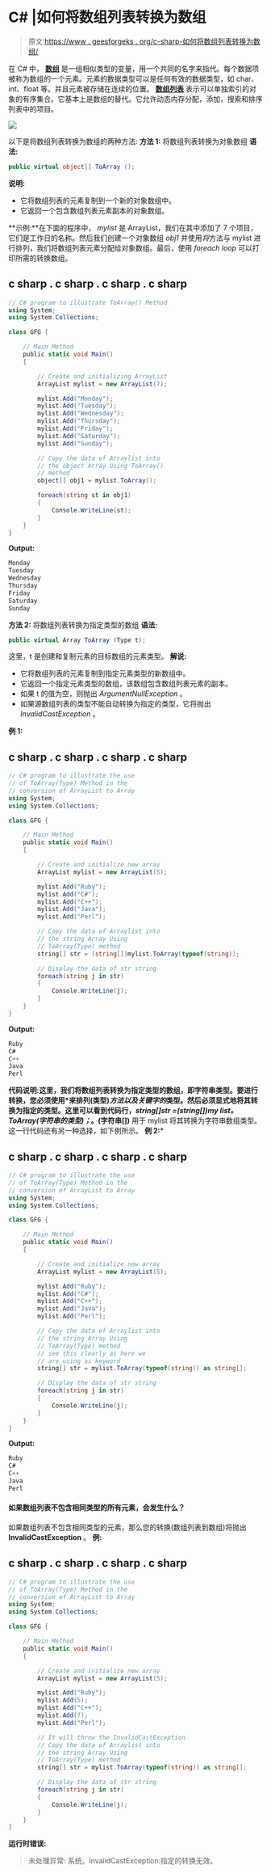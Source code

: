 # C# |如何将数组列表转换为数组

> 原文:[https://www . geesforgeks . org/c-sharp-如何将数组列表转换为数组/](https://www.geeksforgeeks.org/c-sharp-how-to-convert-an-arraylist-to-array/)

在 C# 中， [**数组**](https://www.geeksforgeeks.org/c-sharp-arrays/) 是一组相似类型的变量，用一个共同的名字来指代。每个数据项被称为数组的一个元素。元素的数据类型可以是任何有效的数据类型，如 char、int、float 等。并且元素被存储在连续的位置。
[**数组列表**](https://www.geeksforgeeks.org/c-arraylist-class/) 表示可以单独索引的对象的有序集合。它基本上是数组的替代。它允许动态内存分配，添加，搜索和排序列表中的项目。

![](img/c60d36f71a3d10e2bb1478880dabe269.png)

以下是将数组列表转换为数组的两种方法:
**方法 1:** 将数组列表转换为对象数组
**语法:**

```cs
public virtual object[] ToArray ();
```

**说明:**

*   它将数组列表的元素复制到一个新的对象数组中。
*   它返回一个包含数组列表元素副本的对象数组。

**示例:**在下面的程序中， *mylist* 是 ArrayList，我们在其中添加了 7 个项目，它们是工作日的名称。然后我们创建一个对象数组 *obj1* 并使用*将*方法与 mylist 进行排列，我们将数组列表元素分配给对象数组。最后，使用 *foreach loop* 可以打印所需的转换数组。

## c sharp . c sharp . c sharp . c sharp

```cs
// C# program to illustrate ToArray() Method
using System;
using System.Collections;

class GFG {

    // Main Method
    public static void Main()
    {

        // Create and initializing ArrayList
        ArrayList mylist = new ArrayList(7);

        mylist.Add("Monday");
        mylist.Add("Tuesday");
        mylist.Add("Wednesday");
        mylist.Add("Thursday");
        mylist.Add("Friday");
        mylist.Add("Saturday");
        mylist.Add("Sunday");

        // Copy the data of Arraylist into
        // the object Array Using ToArray()
        // method
        object[] obj1 = mylist.ToArray();

        foreach(string st in obj1)
        {
            Console.WriteLine(st);
        }
    }
}
```

**Output:** 

```cs
Monday
Tuesday
Wednesday
Thursday
Friday
Saturday
Sunday
```

**方法 2:** 将数组列表转换为指定类型的数组
**语法:**

```cs
public virtual Array ToArray (Type t);
```

这里，t 是创建和复制元素的目标数组的元素类型。
**解说:**

*   它将数组列表的元素复制到指定元素类型的新数组中。
*   它返回一个指定元素类型的数组，该数组包含数组列表元素的副本。
*   如果 t 的值为空，则抛出 *ArgumentNullException* 。
*   如果源数组列表的类型不能自动转换为指定的类型，它将抛出 *InvalidCastException* 。

**例 1:**

## c sharp . c sharp . c sharp . c sharp

```cs
// C# program to illustrate the use
// of ToArray(Type) Method in the
// conversion of ArrayList to Array
using System;
using System.Collections;

class GFG {

    // Main Method
    public static void Main()
    {

        // Create and initialize new array
        ArrayList mylist = new ArrayList(5);

        mylist.Add("Ruby");
        mylist.Add("C#");
        mylist.Add("C++");
        mylist.Add("Java");
        mylist.Add("Perl");

        // Copy the data of Arraylist into
        // the string Array Using
        // ToArray(Type) method
        string[] str = (string[])mylist.ToArray(typeof(string));

        // Display the data of str string
        foreach(string j in str)
        {
            Console.WriteLine(j);
        }
    }
}
```

**Output:** 

```cs
Ruby
C#
C++
Java
Perl
```

**代码说明:**这里，我们将数组列表转换为指定类型的数组，即字符串类型。要进行转换，您必须使用*来排列(类型)*方法以及关键字的*类型。然后必须显式地将其转换为指定的类型。这里可以看到代码行，*string[]str =(string[])my list。ToArray(字符串的类型)；*。**(字符串[])** 用于 mylist 将其转换为字符串数组类型。这一行代码还有另一种选择，如下例所示。
**例 2:*** 

## c sharp . c sharp . c sharp . c sharp

```cs
// C# program to illustrate the use
// of ToArray(Type) Method in the
// conversion of ArrayList to Array
using System;
using System.Collections;

class GFG {

    // Main Method
    public static void Main()
    {

        // Create and initialize new array
        ArrayList mylist = new ArrayList(5);

        mylist.Add("Ruby");
        mylist.Add("C#");
        mylist.Add("C++");
        mylist.Add("Java");
        mylist.Add("Perl");

        // Copy the data of Arraylist into
        // the string Array Using
        // ToArray(Type) method
        // see this clearly as here we
        // are using as keyword
        string[] str = mylist.ToArray(typeof(string)) as string[];

        // Display the data of str string
        foreach(string j in str)
        {
            Console.WriteLine(j);
        }
    }
}
```

**Output:** 

```cs
Ruby
C#
C++
Java
Perl
```

#### 如果数组列表不包含相同类型的所有元素，会发生什么？

如果数组列表不包含相同类型的元素，那么您的转换(数组列表到数组)将抛出 **InvalidCastException** 。
**例:**

## c sharp . c sharp . c sharp . c sharp

```cs
// C# program to illustrate the use
// of ToArray(Type) Method in the
// conversion of ArrayList to Array
using System;
using System.Collections;

class GFG {

    // Main Method
    public static void Main()
    {

        // Create and initialize new array
        ArrayList mylist = new ArrayList(5);

        mylist.Add("Ruby");
        mylist.Add(5);
        mylist.Add("C++");
        mylist.Add(7);
        mylist.Add("Perl");

        // It will throw the InvalidCastException
        // Copy the data of Arraylist into
        // the string Array Using
        // ToArray(Type) method
        string[] str = mylist.ToArray(typeof(string)) as string[];

        // Display the data of str string
        foreach(string j in str)
        {
            Console.WriteLine(j);
        }
    }
}
```

**运行时错误:**

> 未处理异常:
> 系统。InvalidCastException:指定的转换无效。